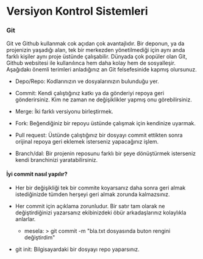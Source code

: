 # Versiyon Kontrol Sistemleri

### Git

Git ve Github kullanmak cok açıdan çok avantajlıdır. Bir deponun, ya da projenizin yaşadığı alan, tek bir merkezden yönetilmediği için aynı anda farklı kişiler aynı proje üstünde çalışabilir. Dünyada çok popüler olan Git, Github websitesi ile kullanılınca hem daha kolay hem de sosyalleşir. Aşağıdakı önemli terimleri anladığınız an Git felsefesinide kapmış olursunuz.

- Depo/Repo: Kodlarınızın ve dosyalarınızın bulunduğu yer. 

- Commit: Kendi çalıştığınız katkı ya da gönderiyi repoya geri gönderirsiniz. Kim ne zaman ne değişiklikler yapmış onu görebilirsiniz.

* Merge: İki farklı versiyonu birleştirmek. 

* Fork: Beğendiğiniz bir repoyu üstünde çalışmak için kendinize uyarmak. 

* Pull request: Üstünde çalıştığınız bir dosyayı commit ettikten sonra orijinal repoya geri eklemek isterseniz yapacağınız işlem.

* Branch/dal: Bir projenin reposunu farklı bir şeye dönüştürmek isterseniz kendi branchinizi yaratabilirsiniz.

#### İyi commit nasıl yapılır?

* Her bir değişikliği tek bir commite koyarsanız daha sonra geri almak istediğinizde tümden herşeyi geri almak zorunda kalmazsınız.

* Her commit için açıklama zorunludur. Bir satır tam olarak ne değiştirdiğinizi yazarsanız ekibinizdeki öbür arkadaşlarınız kolaylıkla anlarlar.
	* mesela: > git commit -m "bla.txt dosyasında buton rengini değiştirdim"

- git init: Bilgisayardaki bir dosyayı repo yaparsınız.
